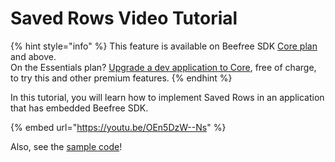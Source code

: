 # Saved Rows Video Tutorial

{% hint style="info" %}
This feature is available on Beefree SDK [Core plan](https://dam.beefree.io/pluginpricing) and above.\
On the Essentials plan? [Upgrade a dev application to Core](../readme/development-applications.md), free of charge, to try this and other premium features.
{% endhint %}

In this tutorial, you will learn how to implement Saved Rows in an application that has embedded Beefree SDK.

{% embed url="https://youtu.be/OEn5DzW--Ns" %}

Also, see the [sample code](https://github.com/BEE-Plugin/bee-plugin-webinars-demo-code)!

